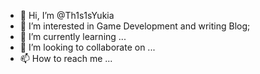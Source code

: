 - 👋 Hi, I’m @Th1s1sYukia
- 👀 I’m interested in Game Development and writing Blog;
- 🌱 I’m currently learning ...
- 💞️ I’m looking to collaborate on ...
- 📫 How to reach me ...

<!---
Th1s1sYukia/Th1s1sYukia is a ✨ special ✨ repository because its `README.md` (this file) appears on your GitHub profile.
You can click the Preview link to take a look at your changes.
--->
